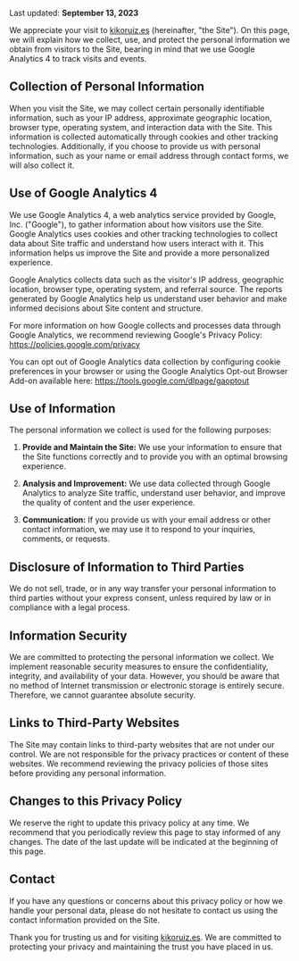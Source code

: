 Last updated: **September 13, 2023**

We appreciate your visit to [kikoruiz.es](kikoruiz.es) (hereinafter, "the Site"). On this page, we will explain how we collect, use, and protect the personal information we obtain from visitors to the Site, bearing in mind that we use Google Analytics 4 to track visits and events.

## Collection of Personal Information

When you visit the Site, we may collect certain personally identifiable information, such as your IP address, approximate geographic location, browser type, operating system, and interaction data with the Site. This information is collected automatically through cookies and other tracking technologies. Additionally, if you choose to provide us with personal information, such as your name or email address through contact forms, we will also collect it.

## Use of Google Analytics 4

We use Google Analytics 4, a web analytics service provided by Google, Inc. ("Google"), to gather information about how visitors use the Site. Google Analytics uses cookies and other tracking technologies to collect data about Site traffic and understand how users interact with it. This information helps us improve the Site and provide a more personalized experience.

Google Analytics collects data such as the visitor's IP address, geographic location, browser type, operating system, and referral source. The reports generated by Google Analytics help us understand user behavior and make informed decisions about Site content and structure.

For more information on how Google collects and processes data through Google Analytics, we recommend reviewing Google's Privacy Policy: https://policies.google.com/privacy

You can opt out of Google Analytics data collection by configuring cookie preferences in your browser or using the Google Analytics Opt-out Browser Add-on available here: https://tools.google.com/dlpage/gaoptout

## Use of Information

The personal information we collect is used for the following purposes:

1. **Provide and Maintain the Site:** We use your information to ensure that the Site functions correctly and to provide you with an optimal browsing experience.

2. **Analysis and Improvement:** We use data collected through Google Analytics to analyze Site traffic, understand user behavior, and improve the quality of content and the user experience.

3. **Communication:** If you provide us with your email address or other contact information, we may use it to respond to your inquiries, comments, or requests.

## Disclosure of Information to Third Parties

We do not sell, trade, or in any way transfer your personal information to third parties without your express consent, unless required by law or in compliance with a legal process.

## Information Security

We are committed to protecting the personal information we collect. We implement reasonable security measures to ensure the confidentiality, integrity, and availability of your data. However, you should be aware that no method of Internet transmission or electronic storage is entirely secure. Therefore, we cannot guarantee absolute security.

## Links to Third-Party Websites

The Site may contain links to third-party websites that are not under our control. We are not responsible for the privacy practices or content of these websites. We recommend reviewing the privacy policies of those sites before providing any personal information.

## Changes to this Privacy Policy

We reserve the right to update this privacy policy at any time. We recommend that you periodically review this page to stay informed of any changes. The date of the last update will be indicated at the beginning of this page.

## Contact

If you have any questions or concerns about this privacy policy or how we handle your personal data, please do not hesitate to contact us using the contact information provided on the Site.

Thank you for trusting us and for visiting [kikoruiz.es](kikoruiz.es). We are committed to protecting your privacy and maintaining the trust you have placed in us.
